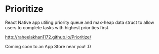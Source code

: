 # Prioritize
React Native app utiling priority queue and max-heap data struct to allow users to complete tasks with highest priorities first.

http://raheelakhan1172.github.io/Prioritize/

Coming soon to an App Store near you! :D
